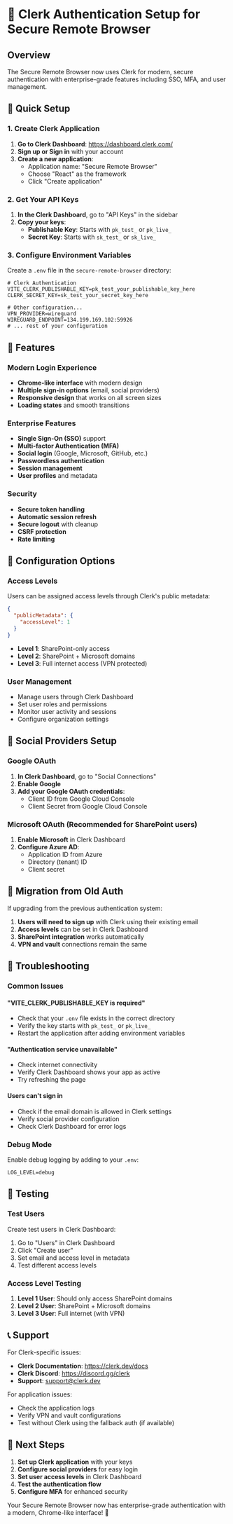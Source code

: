# 🔐 Clerk Authentication Setup for Secure Remote Browser

## Overview

The Secure Remote Browser now uses Clerk for modern, secure authentication with enterprise-grade features including SSO, MFA, and user management.

## 🚀 Quick Setup

### 1. Create Clerk Application

1. **Go to Clerk Dashboard**: https://dashboard.clerk.com/
2. **Sign up or Sign in** with your account
3. **Create a new application**:
   - Application name: "Secure Remote Browser"
   - Choose "React" as the framework
   - Click "Create application"

### 2. Get Your API Keys

1. **In the Clerk Dashboard**, go to "API Keys" in the sidebar
2. **Copy your keys**:
   - **Publishable Key**: Starts with `pk_test_` or `pk_live_`
   - **Secret Key**: Starts with `sk_test_` or `sk_live_`

### 3. Configure Environment Variables

Create a `.env` file in the `secure-remote-browser` directory:

```env
# Clerk Authentication
VITE_CLERK_PUBLISHABLE_KEY=pk_test_your_publishable_key_here
CLERK_SECRET_KEY=sk_test_your_secret_key_here

# Other configuration...
VPN_PROVIDER=wireguard
WIREGUARD_ENDPOINT=134.199.169.102:59926
# ... rest of your configuration
```

## 🎨 Features

### Modern Login Experience
- **Chrome-like interface** with modern design
- **Multiple sign-in options** (email, social providers)
- **Responsive design** that works on all screen sizes
- **Loading states** and smooth transitions

### Enterprise Features
- **Single Sign-On (SSO)** support
- **Multi-factor Authentication (MFA)**
- **Social login** (Google, Microsoft, GitHub, etc.)
- **Passwordless authentication**
- **Session management**
- **User profiles** and metadata

### Security
- **Secure token handling**
- **Automatic session refresh**
- **Secure logout** with cleanup
- **CSRF protection**
- **Rate limiting**

## 🔧 Configuration Options

### Access Levels
Users can be assigned access levels through Clerk's public metadata:

```json
{
  "publicMetadata": {
    "accessLevel": 1
  }
}
```

- **Level 1**: SharePoint-only access
- **Level 2**: SharePoint + Microsoft domains
- **Level 3**: Full internet access (VPN protected)

### User Management
- Manage users through Clerk Dashboard
- Set user roles and permissions
- Monitor user activity and sessions
- Configure organization settings

## 🎯 Social Providers Setup

### Google OAuth
1. **In Clerk Dashboard**, go to "Social Connections"
2. **Enable Google**
3. **Add your Google OAuth credentials**:
   - Client ID from Google Cloud Console
   - Client Secret from Google Cloud Console

### Microsoft OAuth (Recommended for SharePoint users)
1. **Enable Microsoft** in Clerk Dashboard
2. **Configure Azure AD**:
   - Application ID from Azure
   - Directory (tenant) ID
   - Client secret

## 🔄 Migration from Old Auth

If upgrading from the previous authentication system:

1. **Users will need to sign up** with Clerk using their existing email
2. **Access levels** can be set in Clerk Dashboard
3. **SharePoint integration** works automatically
4. **VPN and vault** connections remain the same

## 🚨 Troubleshooting

### Common Issues

#### "VITE_CLERK_PUBLISHABLE_KEY is required"
- Check that your `.env` file exists in the correct directory
- Verify the key starts with `pk_test_` or `pk_live_`
- Restart the application after adding environment variables

#### "Authentication service unavailable"
- Check internet connectivity
- Verify Clerk Dashboard shows your app as active
- Try refreshing the page

#### Users can't sign in
- Check if the email domain is allowed in Clerk settings
- Verify social provider configuration
- Check Clerk Dashboard for error logs

### Debug Mode
Enable debug logging by adding to your `.env`:
```env
LOG_LEVEL=debug
```

## 🎉 Testing

### Test Users
Create test users in Clerk Dashboard:
1. Go to "Users" in Clerk Dashboard
2. Click "Create user"
3. Set email and access level in metadata
4. Test different access levels

### Access Level Testing
1. **Level 1 User**: Should only access SharePoint domains
2. **Level 2 User**: SharePoint + Microsoft domains
3. **Level 3 User**: Full internet (with VPN)

## 📞 Support

For Clerk-specific issues:
- **Clerk Documentation**: https://clerk.dev/docs
- **Clerk Discord**: https://discord.gg/clerk
- **Support**: support@clerk.dev

For application issues:
- Check the application logs
- Verify VPN and vault configurations
- Test without Clerk using the fallback auth (if available)

## 🔗 Next Steps

1. **Set up Clerk application** with your keys
2. **Configure social providers** for easy login
3. **Set user access levels** in Clerk Dashboard
4. **Test the authentication flow**
5. **Configure MFA** for enhanced security

Your Secure Remote Browser now has enterprise-grade authentication with a modern, Chrome-like interface! 🚀 